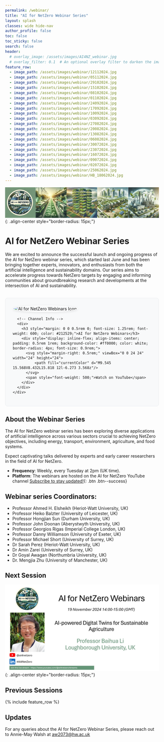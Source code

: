 ```yaml
---
permalink: /webinar/
title: "AI for NetZero Webinar Series"
layout: splash
classes: wide hide-nav
author_profile: false
toc: false
toc_sticky: false
search: false
header:
  # overlay_image: /assets/images/AI4NZ_webinar.jpg
  # overlay_filter: 0.1  # An optional overlay filter to darken the image (value is between 0 and 1)
feature_row:
  - image_path: /assets/images/webinar/12112024.jpg
  - image_path: /assets/images/webinar/05112024.jpg
  - image_path: /assets/images/webinar/29102024.jpg
  - image_path: /assets/images/webinar/15102024.jpg
  - image_path: /assets/images/webinar/08102024.jpg
  - image_path: /assets/images/webinar/01102024.jpg
  - image_path: /assets/images/webinar/24092024.jpg
  - image_path: /assets/images/webinar/17092024.jpg
  - image_path: /assets/images/webinar/10092024.jpg
  - image_path: /assets/images/webinar/03092024.jpg
  - image_path: /assets/images/webinar/27082024.jpg
  - image_path: /assets/images/webinar/20082024.jpg
  - image_path: /assets/images/webinar/13082024.jpg
  - image_path: /assets/images/webinar/06082024.jpg
  - image_path: /assets/images/webinar/30072024.jpg
  - image_path: /assets/images/webinar/23072024.jpg
  - image_path: /assets/images/webinar/16072024.jpg
  - image_path: /assets/images/webinar/09072024.jpg
  - image_path: /assets/images/webinar/02072024.jpg
  - image_path: /assets/images/webinar/25062024.jpg
  - image_path: /assets/images/webinar/HB_18062024.jpg
---
```



![image-center](/assets/images/AI4NZ_webinar.jpg){: .align-center style="border-radius: 15px;"}
# AI for NetZero Webinar Series

We are excited to announce the successful launch and ongoing progress of the AI for NetZero webinar series, which started last June and has been bringing together experts, innovators, and enthusiasts from both the artificial intelligence and sustainability domains. Our series aims to accelerate progress towards NetZero targets by engaging and informing communities about groundbreaking research and developments at the intersection of AI and sustainability. 

<div style="margin: 2rem 0; font-family: -apple-system, BlinkMacSystemFont, 'Segoe UI', Roboto, 'Helvetica Neue', Arial, sans-serif;">
  <a href="https://www.youtube.com/@ai4netzero" style="text-decoration: none; color: inherit;">
    <div style="display: flex; align-items: center; padding: 1.5rem; border-radius: 8px; background-color: #f8f9fa; border: 1px solid #e9ecef; transition: all 0.3s ease;">
      <!-- Channel Icon -->
      <div style="margin-right: 1.5rem;">
        <img src="https://yt3.ggpht.com/1igKrU5almddlPkNoT2ICgX2va3fBWz5UHYvFCAZba491LDniorUGMq4LWmN1jF4i8zoZbTj2w=s88-c-k-c0x00ffffff-no-rj" 
             alt="AI for NetZero Webinars Icon" 
             style="width: 80px; height: 80px; border-radius: 50%; border: 2px solid #fff; box-shadow: 0 2px 8px rgba(0,0,0,0.1);">
      </div>
      
      <!-- Channel Info -->
      <div>
        <h3 style="margin: 0 0 0.5rem 0; font-size: 1.25rem; font-weight: 600; color: #212529;">AI for NetZero Webinars</h3>
        <div style="display: inline-flex; align-items: center; padding: 0.5rem 1rem; background-color: #ff0000; color: white; border-radius: 4px; font-size: 0.9rem;">
          <svg style="margin-right: 0.5rem;" viewBox="0 0 24 24" width="24" height="24">
              <path fill="currentColor" d="M9.545 15.568V8.432L15.818 12l-6.273 3.568z"/>
          </svg>
          <span style="font-weight: 500;">Watch on YouTube</span>
        </div>
      </div>
    </div>
  </a>
</div>

## About the Webinar Series 
The AI for NetZero webinar series has been exploring diverse applications of artificial intelligence across various sectors crucial to achieving NetZero objectives, including energy, transport, environment, agriculture, and food systems. 

Expect captivating talks delivered by experts and early career researchers in the field of AI for NetZero.

- **Frequency**: Weekly, every Tuesday at 2pm (UK time).
- **Platform**: The webinars are hosted on the AI for NetZero YouTube channel [Subscribe to stay updated!](https://www.youtube.com/@ai4netzero?sub_confirmation=1){: .btn .btn--success}

## Webinar series Coordinators:
- Professor Ahmed H. Elsheikh (Heriot-Watt University, UK)
- Professor Heiko Balzter (University of Leicester, UK)
- Professor Hongjian Sun (Durham University, UK)
- Professor John Doonan (Aberystwyth University, UK)
- Professor Georgios Rigas (Imperial College London, UK)
- Professor Danny Williamson (University of Exeter, UK)
- Professor Michael Short (University of Surrey, UK)
- Dr Sarah Perez (Heriot-Watt University, UK)
- Dr Amin Zarei (University of Surrey, UK)
- Dr Goyal Awagan (Northumbria University, UK) 
- Dr. Mengjia Zhu (University of Manchester, UK) 


## Next Session
![image-center](/assets/images/webinar/19112024.jpg){: .align-center style="border-radius: 15px;"}

## Previous Sessions
{% include feature_row %}

## Updates 
<!-- Keep an eye out for further updates and exciting speaker announcements! 
 -->
For any queries about the AI for NetZero Webinar Series, please reach out to Annie-May Walsh at  [aw2073@hw.ac.uk](mailto:aw2073@hw.ac.uk)

